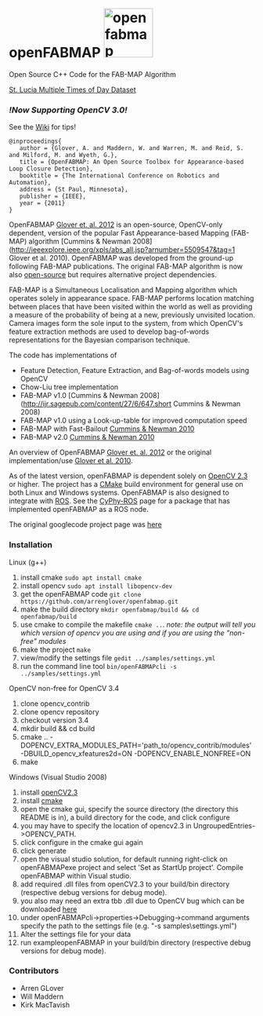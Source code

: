 # openFABMAP <img width="100" alt="openfabmap" src="https://user-images.githubusercontent.com/9265237/52215895-5272bc80-2895-11e9-8af5-0a9fca32cf42.PNG">

Open Source C++ Code for the FAB-MAP Algorithm

[St. Lucia Multiple Times of Day Dataset](https://wiki.qut.edu.au/display/cyphy/St+Lucia+Multiple+Times+of+Day)

### *!Now Supporting OpenCV 3.0!*

See the [Wiki](https://github.com/arrenglover/openfabmap/wiki) for tips!

```
@inproceedings{
   author = {Glover, A. and Maddern, W. and Warren, M. and Reid, S. and Milford, M. and Wyeth, G.},
   title = {OpenFABMAP: An Open Source Toolbox for Appearance-based Loop Closure Detection},
   booktitle = {The International Conference on Robotics and Automation},
   address = {St Paul, Minnesota},
   publisher = {IEEE},
   year = {2011}
}
```

OpenFABMAP [Glover et. al. 2012](http://ieeexplore.ieee.org/xpls/abs_all.jsp?arnumber=5509547&tag=1) is an open-source, OpenCV-only dependent, version of the popular Fast Appearance-based Mapping (FAB-MAP) algorithm [Cummins & Newman 2008](http://ieeexplore.ieee.org/xpls/abs_all.jsp?arnumber=5509547&tag=1 Glover et al. 2010). OpenFABMAP was developed from the ground-up following FAB-MAP publications. The original FAB-MAP algorithm is now also [open-source](http://www.robots.ox.ac.uk/~mjc/Software.htm) but requires alternative project dependencies. 

FAB-MAP is a Simultaneous Localisation and Mapping algorithm which operates solely in appearance space. FAB-MAP performs location matching between places that have been visited within the world as well as providing a measure of the probability of being at a new, previously unvisited location. Camera images form the sole input to the system, from which OpenCV's feature extraction methods are used to develop bag-of-words representations for the Bayesian comparison technique. 

The code has implementations of
 * Feature Detection, Feature Extraction, and Bag-of-words models using OpenCV
 * Chow-Liu tree implementation
 * FAB-MAP v1.0 [Cummins & Newman 2008](http://ijr.sagepub.com/content/27/6/647.short Cummins & Newman 2008)
 * FAB-MAP v1.0 using a Look-up-table for improved computation speed
 * FAB-MAP with Fast-Bailout [Cummins & Newman 2010](http://ieeexplore.ieee.org/xpls/abs_all.jsp?arnumber=5613942)
 * FAB-MAP v2.0 [Cummins & Newman 2010](http://ijr.sagepub.com/content/30/9/1100.short)

An overview of OpenFABMAP [Glover et. al. 2012](http://ieeexplore.ieee.org/xpls/abs_all.jsp?arnumber=5509547&tag=1) or the original implementation/use [Glover et al. 2010](http://eprints.qut.edu.au/50317/1/glover_ICRA2012_final.pdf).

As of the latest version, openFABMAP is dependent solely on [OpenCV 2.3](http://opencv.org/) or higher.  The project has a [CMake](http://www.cmake.org/) build environment for general use on both Linux and Windows systems. OpenFABMAP is also designed to integrate with [ROS](http://www.ros.org/wiki/). See the [CyPhy-ROS](https://wiki.qut.edu.au/display/cyphy/cyphy+ROS+wiki+page) page for a package that has implemented openFABMAP as a ROS node.

The original googlecode project page was [here](http://code.google.com/p/openfabmap/)



### Installation

Linux (g++)

1. install cmake `sudo apt install cmake`
1. install opencv `sudo apt install libopencv-dev`
1. get the openFABMAP code `git clone https://github.com/arrenglover/openfabmap.git`
1. make the build directory `mkdir openfabmap/build && cd openfabmap/build`
1. use cmake to compile the makefile `cmake ..`. *note: the output will tell you which version of opencv you are using and if you are using the "non-free" modules*
1. make the project `make`
1. view/modify the settings file `gedit ../samples/settings.yml`
1. run the command line tool `bin/openFABMAPcli -s ../samples/settings.yml`

OpenCV non-free for OpenCV 3.4

1. clone opencv_contrib
1. clone opencv repository
1. checkout version 3.4
1. mkdir build && cd build
1. cmake .. -DOPENCV_EXTRA_MODULES_PATH='path_to/opencv_contrib/modules' -DBUILD_opencv_xfeatures2d=ON -DOPENCV_ENABLE_NONFREE=ON
1. make

Windows (Visual Studio 2008) 

1. install [openCV2.3](http://opencv.willowgarage.com/wiki/)
2. install [cmake](www.cmake.org/)
3. open the cmake gui, specify the source directory (the directory this README is in), a build directory for the code, and click configure
4. you may have to specify the location of opencv2.3 in UngroupedEntries->OPENCV_PATH.
5. click configure in the cmake gui again
6. click generate
7. open the visual studio solution, for default running right-click on openFABMAPexe project and select 'Set as StartUp project'. Compile openFABMAP within Visual studio.
8. add required .dll files from openCV2.3 to your build/bin directory (respective debug versions for debug mode).
9. you also may need an extra tbb .dll due to OpenCV bug which can be downloaded [here](http://threadingbuildingblocks.org/ver.php?fid=171)
10. under openFABMAPcli->properties->Debugging->command arguments specify the path to the settings file (e.g. "-s samples\settings.yml")
11. Alter the settings file for your data
12. run exampleopenFABMAP in your build/bin directory (respective debug versions for debug mode).

### Contributors

 - Arren GLover
 - Will Maddern
 - Kirk MacTavish
